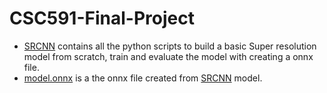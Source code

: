 # CSC591-Final-Project
* [SRCNN](https://github.com/Harshil-Shah99/CSC591-Final-Project/blob/main/SRCNN.ipynb) contains all the python scripts to build a basic Super resolution model from scratch, train and evaluate the model with creating a onnx file. 
* [model.onnx](https://github.com/Harshil-Shah99/CSC591-Final-Project/blob/main/model.onnx) is a the onnx file created from [SRCNN](https://github.com/Harshil-Shah99/CSC591-Final-Project/blob/main/SRCNN.ipynb) model. 
